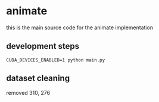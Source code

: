 # animate

this is the main source code for the animate implementation

## development steps

`CUDA_DEVICES_ENABLED=1 python main.py`

## dataset cleaning

removed 310, 276